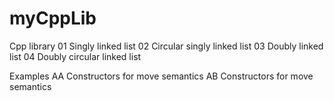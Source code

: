 # myCppLib

Cpp library
01 Singly linked list
02 Circular singly linked list
03 Doubly linked list
04 Doubly circular linked list


Examples
AA Constructors for move semantics
AB Constructors for move semantics



